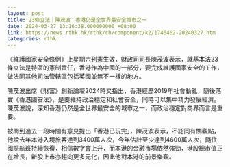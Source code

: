 ```yaml
---
layout: post
title: 23條立法｜陳茂波：香港仍是全世界最安全城市之一
date: 2024-03-27 13:16:38.000000000 +08:00
link: https://news.rthk.hk/rthk/ch/component/k2/1746462-20240327.htm
categories: rthk
---
```


《維護國家安全條例》上星期六刊憲生效，財政司司長陳茂波表示，就基本法23條立法是特區的憲制責任，香港作為中國的一部分，要完成維護國家安全的工作，做法同其他司法管轄區包括英國並無不一樣的地方。

陳茂波出席《財富》創新論壇2024時又指出，香港經歷2019年社會動亂，隨後落實《香港國安法》，是要維持政治穩定和社會安全，同時可以集中精力發展經濟。陳茂波說，深知香港仍然是全世界最安全的城市之一，而政治穩定對商界而言是重要。

被問到過去一段時間有意見提出「香港已玩完」，陳茂波表示，不認同有關觀點，他說去年本港入境旅客達到3400萬人次，今年估計至少達到4600萬人次，隨住國際航班持續恢復，相信數字會上升，而本港的金融市場依然強勁，港股總市值正在增長，新股上市亦趨向更多元化，因此他對本港的前景樂覲。
